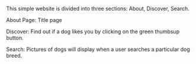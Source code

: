This simple website is divided into three sections: About, Discover, Search.

About Page: Title page

Discover: Find out if a dog likes you by clicking on the green thumbsup button. 

Search: Pictures of dogs will display when a user searches a particular dog breed.
